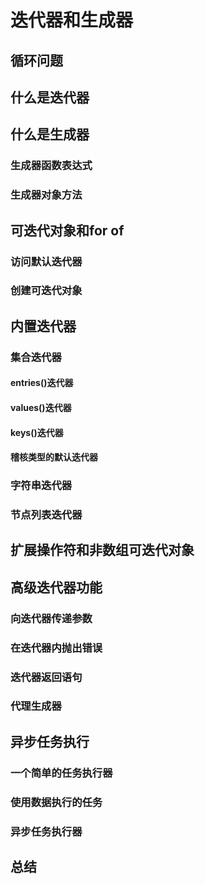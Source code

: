 # 迭代器和生成器
## 循环问题
## 什么是迭代器
## 什么是生成器
### 生成器函数表达式
### 生成器对象方法
## 可迭代对象和for of
### 访问默认迭代器
### 创建可迭代对象
## 内置迭代器
### 集合迭代器
#### entries()迭代器
#### values()迭代器
#### keys()迭代器
#### 稽核类型的默认迭代器
### 字符串迭代器
### 节点列表迭代器
## 扩展操作符和非数组可迭代对象
## 高级迭代器功能
### 向迭代器传递参数
### 在迭代器内抛出错误
### 迭代器返回语句
### 代理生成器
## 异步任务执行
### 一个简单的任务执行器
### 使用数据执行的任务
### 异步任务执行器
## 总结